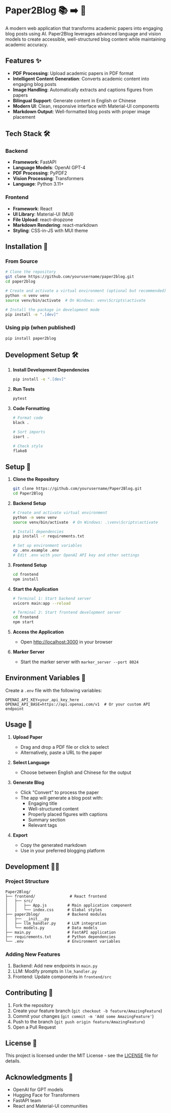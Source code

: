 # Paper2Blog 📚 ➡️ 📝

A modern web application that transforms academic papers into engaging blog posts using AI. Paper2Blog leverages advanced language and vision models to create accessible, well-structured blog content while maintaining academic accuracy.

## Features ✨

- **PDF Processing**: Upload academic papers in PDF format
- **Intelligent Content Generation**: Converts academic content into engaging blog posts
- **Image Handling**: Automatically extracts and captions figures from papers
- **Bilingual Support**: Generate content in English or Chinese
- **Modern UI**: Clean, responsive interface with Material-UI components
- **Markdown Output**: Well-formatted blog posts with proper image placement

## Tech Stack 🛠️

### Backend

- **Framework**: FastAPI
- **Language Models**: OpenAI GPT-4
- **PDF Processing**: PyPDF2
- **Vision Processing**: Transformers
- **Language**: Python 3.11+

### Frontend

- **Framework**: React
- **UI Library**: Material-UI (MUI)
- **File Upload**: react-dropzone
- **Markdown Rendering**: react-markdown
- **Styling**: CSS-in-JS with MUI theme

## Installation 🚀

### From Source
```bash
# Clone the repository
git clone https://github.com/yourusername/paper2blog.git
cd paper2blog

# Create and activate a virtual environment (optional but recommended)
python -m venv venv
source venv/bin/activate  # On Windows: venv\Scripts\activate

# Install the package in development mode
pip install -e ".[dev]"
```

### Using pip (when published)
```bash
pip install paper2blog
```

## Development Setup 🛠️

1. **Install Development Dependencies**
   ```bash
   pip install -e ".[dev]"
   ```

2. **Run Tests**
   ```bash
   pytest
   ```

3. **Code Formatting**
   ```bash
   # Format code
   black .
   
   # Sort imports
   isort .
   
   # Check style
   flake8
   ```

## Setup 🚀

1. **Clone the Repository**

   ```bash
   git clone https://github.com/yourusername/Paper2Blog.git
   cd Paper2Blog
   ```

2. **Backend Setup**

   ```bash
   # Create and activate virtual environment
   python -m venv venv
   source venv/bin/activate  # On Windows: .\venv\Scripts\activate

   # Install dependencies
   pip install -r requirements.txt

   # Set up environment variables
   cp .env.example .env
   # Edit .env with your OpenAI API key and other settings
   ```

3. **Frontend Setup**

   ```bash
   cd frontend
   npm install
   ```

4. **Start the Application**

   ```bash
   # Terminal 1: Start backend server
   uvicorn main:app --reload

   # Terminal 2: Start frontend development server
   cd frontend
   npm start
   ```

5. **Access the Application**

   - Open [http://localhost:3000](http://localhost:3000) in your browser

6. **Marker Server**
   - Start the marker server with `marker_server --port 8024`

## Environment Variables 🔑

Create a `.env` file with the following variables:

```env
OPENAI_API_KEY=your_api_key_here
OPENAI_API_BASE=https://api.openai.com/v1  # Or your custom API endpoint
```

## Usage 📖

1. **Upload Paper**

   - Drag and drop a PDF file or click to select
   - Alternatively, paste a URL to the paper

2. **Select Language**

   - Choose between English and Chinese for the output

3. **Generate Blog**

   - Click "Convert" to process the paper
   - The app will generate a blog post with:
     - Engaging title
     - Well-structured content
     - Properly placed figures with captions
     - Summary section
     - Relevant tags

4. **Export**
   - Copy the generated markdown
   - Use in your preferred blogging platform

## Development 👩‍💻

### Project Structure

```
Paper2Blog/
├── frontend/               # React frontend
│   ├── src/
│   │   ├── App.js         # Main application component
│   │   └── index.css      # Global styles
├── paper2blog/            # Backend modules
│   ├── __init__.py
│   ├── llm_handler.py     # LLM integration
│   └── models.py          # Data models
├── main.py                # FastAPI application
├── requirements.txt       # Python dependencies
└── .env                   # Environment variables
```

### Adding New Features

1. Backend: Add new endpoints in `main.py`
2. LLM: Modify prompts in `llm_handler.py`
3. Frontend: Update components in `frontend/src`

## Contributing 🤝

1. Fork the repository
2. Create your feature branch (`git checkout -b feature/AmazingFeature`)
3. Commit your changes (`git commit -m 'Add some AmazingFeature'`)
4. Push to the branch (`git push origin feature/AmazingFeature`)
5. Open a Pull Request

## License 📄

This project is licensed under the MIT License - see the [LICENSE](LICENSE) file for details.

## Acknowledgments 🙏

- OpenAI for GPT models
- Hugging Face for Transformers
- FastAPI team
- React and Material-UI communities
